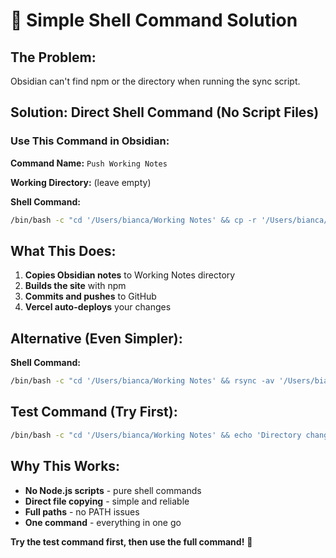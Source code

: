 # 🔧 Simple Shell Command Solution

## **The Problem:**
Obsidian can't find npm or the directory when running the sync script.

## **Solution: Direct Shell Command (No Script Files)**

### **Use This Command in Obsidian:**

**Command Name:** `Push Working Notes`

**Working Directory:** (leave empty)

**Shell Command:**
```bash
/bin/bash -c "cd '/Users/bianca/Working Notes' && cp -r '/Users/bianca/Documents/mind/_notes'/* '_notes/' && /usr/local/bin/npm run build && /usr/bin/git add . && /usr/bin/git commit -m 'Update notes from Obsidian' && /usr/bin/git push origin main"
```

## **What This Does:**
1. **Copies Obsidian notes** to Working Notes directory
2. **Builds the site** with npm
3. **Commits and pushes** to GitHub
4. **Vercel auto-deploys** your changes

## **Alternative (Even Simpler):**

**Shell Command:**
```bash
/bin/bash -c "cd '/Users/bianca/Working Notes' && rsync -av '/Users/bianca/Documents/mind/_notes/' '_notes/' && /usr/local/bin/npm run build && /usr/bin/git add . && /usr/bin/git commit -m 'Update notes' && /usr/bin/git push origin main"
```

## **Test Command (Try First):**
```bash
/bin/bash -c "cd '/Users/bianca/Working Notes' && echo 'Directory changed successfully' && pwd"
```

## **Why This Works:**
- **No Node.js scripts** - pure shell commands
- **Direct file copying** - simple and reliable
- **Full paths** - no PATH issues
- **One command** - everything in one go

**Try the test command first, then use the full command!** 🚀
